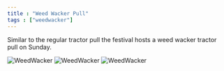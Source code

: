 ```yaml
---
title : "Weed Wacker Pull"
tags : ["weedwacker"]
---
```



Similar to the regular tractor pull the festival hosts a weed wacker tractor pull on Sunday. 

![WeedWacker](/img/events/weedwacker/weedwacker1.jpg)
![WeedWacker](/img/events/weedwacker/weedwacker2.jpg)
![WeedWacker](/img/events/weedwacker/weedwacker3.jpg)